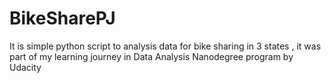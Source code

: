 # BikeSharePJ
It is simple python script to analysis data for bike sharing in 3 states , it was part of my learning journey in Data Analysis Nanodegree program by Udacity 
